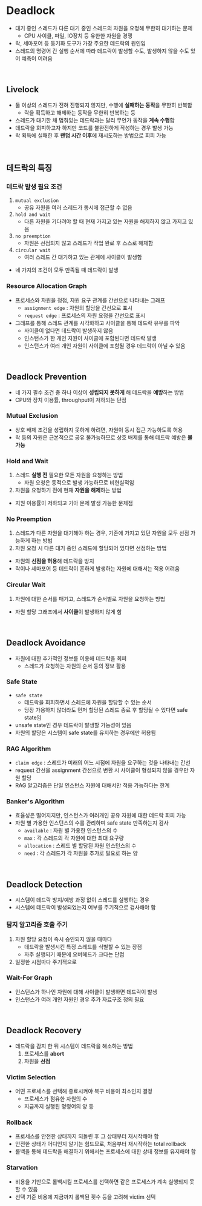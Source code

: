 # Deadlock
* 대기 중인 스레드가 다른 대기 중인 스레드의 자원을 요청해 무한히 대기하는 문제
    * CPU 사이클, 파일, IO장치 등 유한한 자원을 경쟁
* 락, 세마포어 등 동기화 도구가 가장 주요한 데드락의 원인임
* 스레드의 명령어 간 실행 순서에 따라 데드락이 발생할 수도, 발생하지 않을 수도 있어 예측이 어려움

<br/>

## Livelock
* 둘 이상의 스레드가 전혀 진행되지 않지만, 수행에 **실패하는 동작**을 무한히 반복함
    * 락을 획득하고 해제하는 동작을 무한히 반복하는 등
* 스레드가 대기한 채 멈춰있는 데드락과는 달리 무언가 동작을 **계속 수행**함
* 데드락을 회피하고자 하지만 코드를 불완전하게 작성하는 경우 발생 가능
* 락 획득에 실패한 후 **랜덤 시간 이후**에 재시도하는 방법으로 회피 가능

<br/>

## 데드락의 특징
### 데드락 발생 필요 조건
1. `mutual exclusion`
    * 공유 자원을 여러 스레드가 동시에 접근할 수 없음
2. `hold and wait`
    * 다른 자원을 기다려야 할 때 현재 가지고 있는 자원을 해제하지 않고 가지고 있음
3. `no preemption`
    * 자원은 선점되지 않고 스레드가 작업 완료 후 스스로 해제함
4. `circular wait`
    * 여러 스레드 간 대기하고 있는 관계에 사이클이 발생함
* 네 가지의 조건이 모두 만족될 때 데드락이 발생


### Resource Allocation Graph
* 프로세스와 자원을 정점, 자원 요구 관계를 간선으로 나타내는 그래프
    * `assignment edge` : 자원의 할당을 간선으로 표시
    * `request edge` : 프로세스의 자원 요청을 간선으로 표시
* 그래프를 통해 스레드 관계를 시각화하고 사이클을 통해 데드락 유무를 파악
    * 사이클이 없다면 데드락이 발생하지 않음
    * 인스턴스가 한 개인 자원이 사이클에 포함된다면 데드락 발생
    * 인스턴스가 여러 개인 자원이 사이클에 포함될 경우 데드락이 아닐 수 있음

<br/>

## Deadlock Prevention
* 네 가지 필수 조건 중 하나 이상이 **성립되지 못하게** 해 데드락을 **예방**하는 방법
* CPU와 장치 이용률, throughput이 저하되는 단점

### Mutual Exclusion
* 상호 배제 조건을 성립하지 못하게 하려면, 자원이 동시 접근 가능하도록 허용
* 락 등의 자원은 근본적으로 공유 불가능하므로 상호 배제를 통해 데드락 예방은 **불가능**

### Hold and Wait
1. 스레드 **실행 전** 필요한 모든 자원을 요청하는 방법
    * 자원 요청은 동적으로 발생 가능하므로 비현실적임
2. 자원을 요청하기 전에 현재 **자원을 해제**하는 방법
* 지원 이용률이 저하되고 기아 문제 발생 가능한 문제점

### No Preemption
1. 스레드가 다른 자원을 대기해야 하는 경우, 기존에 가지고 있던 자원을 모두 선점 가능하게 하는 방법
2. 자원 요청 시 다른 대기 중인 스레드에 할당되어 있다면 선점하는 방법
* 자원의 **선점을 허용**해 데드락을 방지
* 락이나 세마포어 등 데드락이 흔하게 발생하는 자원에 대해서는 적용 어려움

### Circular Wait
1. 자원에 대한 순서를 매기고, 스레드가 순서별로 자원을 요청하는 방법
* 자원 할당 그래프에서 **사이클**이 발생하지 않게 함

<br/>

## Deadlock Avoidance
* 자원에 대한 추가적인 정보를 이용해 데드락을 회피
    * 스레드가 요청하는 자원의 순서 등의 정보 활용

### Safe State
* `safe state`
    * 데드락을 회피하면서 스레드에 자원을 할당할 수 있는 순서
    * 당장 가용하지 않더라도 먼저 할당된 스레드 종료 후 할당될 수 있다면 safe state임
* unsafe state인 경우 데드락이 발생할 가능성이 있음
* 자원의 할당은 시스템이 safe state를 유지하는 경우에만 허용됨

### RAG Algorithm
* `claim edge` : 스레드가 미래의 어느 시점에 자원을 요구하는 것을 나타내는 간선
* request 간선을 assignment 간선으로 변환 시 사이클이 형성되지 않을 경우만 자원 할당
* RAG 알고리즘은 단일 인스턴스 자원에 대해서만 적용 가능하다는 한계

### Banker's Algorithm
* 효율성은 떨어지지만, 인스턴스가 여러개인 공유 자원에 대한 데드락 회피 가능
* 자원 별 가용한 인스턴스의 수를 관리하며 safe state 만족하는지 검사
    * `available` : 자원 별 가용한 인스턴스의 수
    * `max` : 각 스레드의 각 자원에 대한 최대 요구량
    * `allocation` : 스레드 별 할당된 자원 인스턴스의 수
    * `need` : 각 스레드가 각 자원을 추가로 필요로 하는 양

<br/>

## Deadlock Detection
* 시스템이 데드락 방지/예방 과정 없이 스레드를 실행하는 경우
* 시스템에 데드락이 발생되었는지 여부를 주기적으로 검사해야 함

### 탐지 알고리즘 호출 주기
1. 자원 할당 요청이 즉시 승인되지 않을 때마다
    * 데드락을 발생시킨 특정 스레드를 식별할 수 있는 장점
    * 자주 실행되기 때문에 오버헤드가 크다는 단점
2. 일정한 시점마다 주기적으로

### Wait-For Graph
* 인스턴스가 하나인 자원에 대해 사이클이 발생하면 데드락이 발생
* 인스턴스가 여러 개인 자원인 경우 추가 자료구조 정의 필요

<br/>

## Deadlock Recovery
* 데드락을 감지 한 뒤 시스템이 데드락을 해소하는 방법
    1. 프로세스를 **abort**
    2. 자원을 **선점**

### Victim Selection
* 어떤 프로세스를 선택해 종료시켜야 복구 비용이 최소인지 결정
    * 프로세스가 점유한 자원의 수
    * 지금까지 실행된 명령어의 양 등

### Rollback
* 프로세스를 안전한 상태까지 되돌린 후 그 상태부터 재시작해야 함
* 안전한 상태가 어디인지 알기는 힘드므로, 처음부터 재시작하는 total rollback
* 롤백을 통해 데드락을 해결하기 위해서는 프로세스에 대한 상태 정보를 유지해야 함

### Starvation
* 비용을 기반으로 롤백시킬 프로세스를 선택하면 같은 프로세스가 계속 실행되지 못할 수 있음
* 선택 기준 비용에 지금까지 롤백된 횟수 등을 고려해 victim 선택